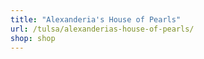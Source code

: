 ```yaml
---
title: "Alexanderia's House of Pearls"
url: /tulsa/alexanderias-house-of-pearls/
shop: shop
---
```

